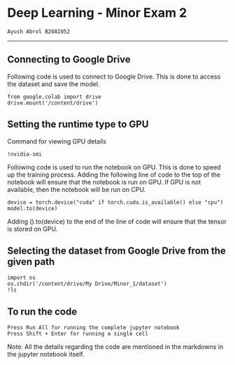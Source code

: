 # Deep Learning - Minor Exam 2

    Ayush Abrol B20AI052

---

## Connecting to Google Drive

Following code is used to connect to Google Drive. This is done to access the dataset and save the model.

    from google.colab import drive
    drive.mount('/content/drive')

## Setting the runtime type to GPU

Command for viewing GPU details

    !nvidia-smi

Following code is used to run the notebook on GPU. This is done to speed up the training process. Adding the following line of code to the top of the notebook will ensure that the notebook is run on GPU. If GPU is not available, then the notebook will be run on CPU.

    device = torch.device("cuda" if torch.cuda.is_available() else "cpu")
    model.to(device)

Adding ().to(device) to the end of the line of code will ensure that the tensor is stored on GPU.

## Selecting the dataset from Google Drive from the given path

    import os
    os.chdir('/content/drive/My Drive/Minor_1/dataset')
    !ls

## To run the code

    Press Run All for running the complete jupyter notebook
    Press Shift + Enter for running a single cell

Note: All the details regarding the code are mentioned in the markdowns in the jupyter notebook itself.